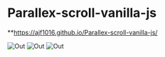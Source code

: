 # Parallex-scroll-vanilla-js
 **https://ajf1016.github.io/Parallex-scroll-vanilla-js/

![Out](out/1.png)
![Out](out/2.png)
![Out](out/3.png)
